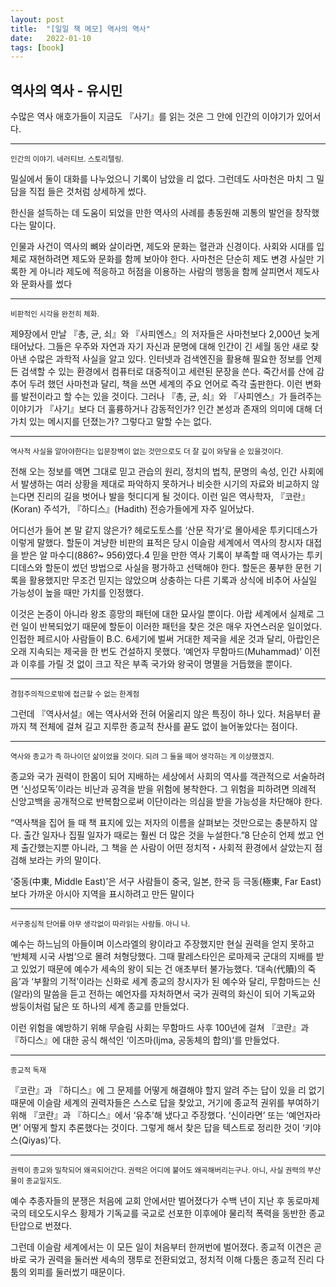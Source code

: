 ```yaml
---
layout: post
title:  "[일일 책 메모] 역사의 역사"
date:   2022-01-10
tags: [book]
---
```

## 역사의 역사 - 유시민  
수많은 역사 애호가들이 지금도 『사기』를 읽는 것은 그 안에 인간의 이야기가 있어서다.  
<hr/>
<small>인간의 이야기. 네러티브. 스토리텔링.</small>   
   
   
밀실에서 둘이 대화를 나누었으니 기록이 남았을 리 없다. 그런데도 사마천은 마치 그 밀담을 직접 들은 것처럼 상세하게 썼다.   
   
   
한신을 설득하는 데 도움이 되었을 만한 역사의 사례를 총동원해 괴통의 발언을 창작했다는 말이다.   
   
   
인물과 사건이 역사의 뼈와 살이라면, 제도와 문화는 혈관과 신경이다. 사회와 시대를 입체로 재현하려면 제도와 문화를 함께 보아야 한다. 사마천은 단순히 제도 변경 사실만 기록한 게 아니라 제도에 적응하고 허점을 이용하는 사람의 행동을 함께 살피면서 제도사와 문화사를 썼다   
<hr/>
<small>비판적인 시각을 완전히 체화.</small>   
   
   
제9장에서 만날 『총, 균, 쇠』와 『사피엔스』의 저자들은 사마천보다 2,000년 늦게 태어났다. 그들은 우주와 자연과 자기 자신과 문명에 대해 인간이 긴 세월 동안 새로 찾아낸 수많은 과학적 사실을 알고 있다. 인터넷과 검색엔진을 활용해 필요한 정보를 언제든 검색할 수 있는 환경에서 컴퓨터로 대중적이고 세련된 문장을 쓴다. 죽간서를 산에 감추어 두려 했던 사마천과 달리, 책을 쓰면 세계의 주요 언어로 즉각 출판한다. 이런 변화를 발전이라고 할 수는 있을 것이다. 그러나 『총, 균, 쇠』와 『사피엔스』가 들려주는 이야기가 『사기』보다 더 훌륭하거나 감동적인가? 인간 본성과 존재의 의미에 대해 더 가치 있는 메시지를 던졌는가? 그렇다고 말할 수는 없다.   
<hr/>
<small>역사적 사실을 알아야한다는 입문장벽이 없는 것만으로도 더 잘 깊이 와닿을 순 있을것이다.</small>   
   
   
전해 오는 정보를 액면 그대로 믿고 관습의 원리, 정치의 법칙, 문명의 속성, 인간 사회에서 발생하는 여러 상황을 제대로 파악하지 못하거나 비슷한 시기의 자료와 비교하지 않는다면 진리의 길을 벗어나 발을 헛디디게 될 것이다. 이런 일은 역사학자, 『코란』(Koran) 주석가, 『하디스』(Hadith) 전승가들에게 자주 일어났다.   
   
   
어디선가 들어 본 말 같지 않은가? 헤로도토스를 ‘산문 작가’로 몰아세운 투키디데스가 이렇게 말했다. 할둔이 겨냥한 비판의 표적은 당시 이슬람 세계에서 역사의 창시자 대접을 받은 알 마수디(886?~ 956)였다.4 믿을 만한 역사 기록이 부족할 때 역사가는 투키디데스와 할둔이 썼던 방법으로 사실을 평가하고 선택해야 한다. 할둔은 풍부한 문헌 기록을 활용했지만 무조건 믿지는 않았으며 상충하는 다른 기록과 상식에 비추어 사실일 가능성이 높을 때만 가치를 인정했다.   
   
이것은 논증이 아니라 왕조 흥망의 패턴에 대한 묘사일 뿐이다. 아랍 세계에서 실제로 그런 일이 반복되었기 때문에 할둔이 이러한 패턴을 찾은 것은 매우 자연스러운 일이었다. 인접한 페르시아 사람들이 B.C. 6세기에 벌써 거대한 제국을 세운 것과 달리, 아랍인은 오래 지속되는 제국을 한 번도 건설하지 못했다. ‘예언자 무함마드(Muhammad)’ 이전과 이후를 가릴 것 없이 크고 작은 부족 국가와 왕국이 명멸을 거듭했을 뿐이다.   
<hr/>
<small>경험주의적으로밖에 접근할 수 없는 한계점</small>   
   
   
그런데 『역사서설』에는 역사서와 전혀 어울리지 않은 특징이 하나 있다. 처음부터 끝까지 책 전체에 걸쳐 길고 지루한 종교적 찬사를 끝도 없이 늘어놓았다는 점이다.   
<hr/>
<small>역사와 종교가 즉 하나이던 삶이었을 것이다. 되려 그 둘을 떼어 생각하는 게 이상했겠지.</small>   
   
   
종교와 국가 권력이 한몸이 되어 지배하는 세상에서 사회의 역사를 객관적으로 서술하려면 ‘신성모독’이라는 비난과 공격을 받을 위험에 봉착한다. 그 위험을 피하려면 의례적 신앙고백을 공개적으로 반복함으로써 이단이라는 의심을 받을 가능성을 차단해야 한다.   
   
   
“역사책을 집어 들 때 책 표지에 있는 저자의 이름을 살펴보는 것만으로는 충분하지 않다. 출간 일자나 집필 일자가 때로는 훨씬 더 많은 것을 누설한다.”8 단순히 언제 썼고 언제 출간했는지뿐 아니라, 그 책을 쓴 사람이 어떤 정치적・사회적 환경에서 살았는지 점검해 보라는 카의 말이다.   
   
   
‘중동(中東, Middle East)’은 서구 사람들이 중국, 일본, 한국 등 극동(極東, Far East)보다 가까운 아시아 지역을 표시하려고 만든 말이다
<hr/>
<small>서구중심적 단어를 아무 생각없이 따라읽는 사람들. 아니 나.</small>   
   
   
예수는 하느님의 아들이며 이스라엘의 왕이라고 주장했지만 현실 권력을 얻지 못하고 ‘반체제 시국 사범’으로 몰려 처형당했다. 그때 팔레스타인은 로마제국 군대의 지배를 받고 있었기 때문에 예수가 세속의 왕이 되는 건 애초부터 불가능했다. ‘대속(代贖)의 죽음’과 ‘부활의 기적’이라는 신화로 세계 종교의 창시자가 된 예수와 달리, 무함마드는 신(알라)의 말씀을 듣고 전하는 예언자를 자처하면서 국가 권력의 화신이 되어 기독교와 쌍둥이처럼 닮은 또 하나의 세계 종교를 만들었다.   
   
   
이런 위험을 예방하기 위해 무슬림 사회는 무함마드 사후 100년에 걸쳐 『코란』과 『하디스』에 대한 공식 해석인 ‘이즈마(Ijma, 공동체의 합의)’를 만들었다.   
<hr/>
<small>종교적 독재</small>   
   
   
『코란』과 『하디스』에 그 문제를 어떻게 해결해야 할지 알려 주는 답이 있을 리 없기 때문에 이슬람 세계의 권력자들은 스스로 답을 찾았고, 거기에 종교적 권위를 부여하기 위해 『코란』과 『하디스』에서 ‘유추’해 냈다고 주장했다. ‘신이라면’ 또는 ‘예언자라면’ 어떻게 할지 추론했다는 것이다. 그렇게 해서 찾은 답을 텍스트로 정리한 것이 ‘키야스(Qiyas)’다.   
<hr/>
<small>권력이 종교와 밀착되어 왜곡되어간다. 권력은 어디에 붙어도 왜곡해버리는구나. 아니, 사실 권력의 부산물이 종교일지도.</small>   
   
   
예수 추종자들의 분쟁은 처음에 교회 안에서만 벌어졌다가 수백 년이 지난 후 동로마제국의 테오도시우스 황제가 기독교를 국교로 선포한 이후에야 물리적 폭력을 동반한 종교 탄압으로 번졌다.   
   
   
그런데 이슬람 세계에서는 이 모든 일이 처음부터 한꺼번에 벌어졌다. 종교적 이견은 곧바로 국가 권력을 둘러싼 세속의 쟁투로 전환되었고, 정치적 이해 다툼은 종교적 진리 다툼의 외피를 둘러썼기 때문이다.